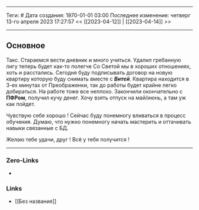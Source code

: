 ___
Теги: #
Дата создания: 1970-01-01 03:00 
Последнее изменение: четверг 13-го апреля 2023 17:27:57
<< [[2023-04-12]] | [[2023-04-14]] >> 
___
## Основное

Такс. Стараемся вести дневник и много учиться. Удалил гребанную лигу теперь будет как-то полегче
Со Светой мы в хороших отношениях, хоть и расстались. Сегодня буду подписывать договор на новую квартиру которую буду снимать вместе с ***Витей***. Квартира находится в 3-ех минутах от Преображенки, так до работы будет крайне легко добираться. 
На работе тоже все неплохо. Закончили окончательно с **ПФРом**, получил кучу денег. Хочу взять отпуск на май/июнь, а там уж как пойдет.

Чувствую себя хорошо ! Сейчас буду понемногу вливаться в процесс обучения. Думаю, что нужно понемногу начать мастерить и оттачивать навыки связанные с БД. 

Желаю тебе удачи, друг ! Всё у тебя получится !
 
___
### Zero-Links
- 

### Links
- [[Без названия]]
